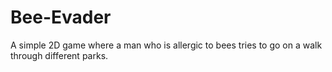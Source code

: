 # Bee-Evader
A simple 2D game where a man who is allergic to bees tries to go on a walk through different parks. 
